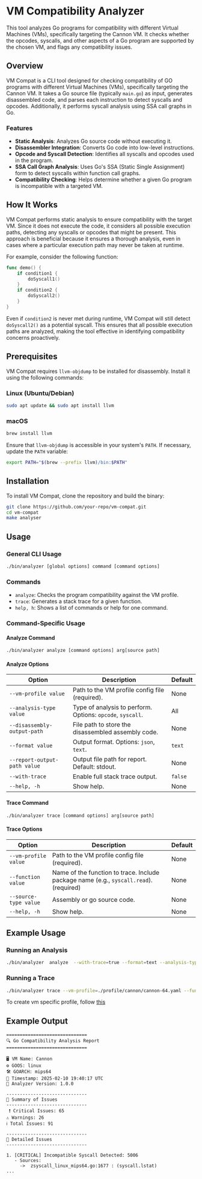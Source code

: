 # VM Compatibility Analyzer

This tool analyzes Go programs for compatibility with different Virtual Machines (VMs), 
specifically targeting the Cannon VM. It checks whether the opcodes, syscalls,
and other aspects of a Go program are supported by the chosen VM, and flags any compatibility issues.

## Overview

VM Compat is a CLI tool designed for checking compatibility of GO programs with different Virtual Machines (VMs),
specifically targeting the Cannon VM.
It takes a Go source file (typically `main.go`) as input, 
generates disassembled code, and parses each instruction to detect syscalls and opcodes. 
Additionally, it performs syscall analysis using SSA call graphs in Go.

### Features

- **Static Analysis**: Analyzes Go source code without executing it.
- **Disassembler Integration**: Converts Go code into low-level instructions.
- **Opcode and Syscall Detection**: Identifies all syscalls and opcodes used in the program.
- **SSA Call Graph Analysis**: Uses Go's SSA (Static Single Assignment) form to detect syscalls within function call graphs.
- **Compatibility Checking**: Helps determine whether a given Go program is incompatible with a targeted VM.

## How It Works

VM Compat performs static analysis to ensure compatibility with the target VM. Since it does not execute the code, 
it considers all possible execution paths, detecting any syscalls or
opcodes that might be present. This approach is beneficial because it ensures a
thorough analysis, even in cases where a particular execution path may never be taken at runtime.

For example, consider the following function:

```go
func demo() {
    if condition1 {
        doSyscall1()
    }
    if condition2 {
        doSyscall2()
    }
}
```

Even if `condition2` is never met during runtime, VM Compat will still detect `doSyscall2()` as a potential syscall. 
This ensures that all possible execution paths are analyzed,
making the tool effective in identifying compatibility concerns proactively.

## Prerequisites

VM Compat requires `llvm-objdump` to be installed for disassembly. Install it using the following commands:

### Linux (Ubuntu/Debian)
```sh
sudo apt update && sudo apt install llvm
```

### macOS
```sh
brew install llvm
```

Ensure that `llvm-objdump` is accessible in your system's `PATH`. If necessary, update the `PATH` variable:

```sh
export PATH="$(brew --prefix llvm)/bin:$PATH"
```

## Installation

To install VM Compat, clone the repository and build the binary:

```sh
git clone https://github.com/your-repo/vm-compat.git
cd vm-compat
make analyser
```

## Usage

### General CLI Usage

```sh
./bin/analyzer [global options] command [command options]
```

### Commands

- `analyze`: Checks the program compatibility against the VM profile.
- `trace`: Generates a stack trace for a given function.
- `help, h`: Shows a list of commands or help for one command.

### Command-Specific Usage

#### Analyze Command

```sh
./bin/analyzer analyze [command options] arg[source path]
```

#### Analyze Options

| Option                          | Description                                                        | Default |
|---------------------------------|--------------------------------------------------------------------|---------|
| `--vm-profile value`            | Path to the VM profile config file (required).                    | None    |
| `--analysis-type value`         | Type of analysis to perform. Options: `opcode`, `syscall`.        | All     |
| `--disassembly-output-path`     | File path to store the disassembled assembly code.                | None    |
| `--format value`                | Output format. Options: `json`, `text`.                           | `text`  |
| `--report-output-path value`    | Output file path for report. Default: stdout.                     | None    |
| `--with-trace`                  | Enable full stack trace output.                                   | `false` |
| `--help, -h`                    | Show help.                                                        | None    |

#### Trace Command

```sh
./bin/analyzer trace [command options] arg[source path]
```

#### Trace Options

| Option                | Description                                                                            | Default |
|-----------------------|----------------------------------------------------------------------------------------|---------|
| `--vm-profile value`  | Path to the VM profile config file (required).                                         | None    |
| `--function value`    | Name of the function to trace. Include package name (e.g., `syscall.read`). (required) | None    |
| `--source-type value` | Assembly or go source code.                                                            | None    |
| `--help, -h`          | Show help.                                                                             | None    |

## Example Usage

### Running an Analysis

```sh
./bin/analyzer  analyze  --with-trace=true --format=text --analysis-type=syscall --disassembly-output-path=sample.asm --vm-profile ./profile/cannon/cannon-64.yaml ./examples/sample.go

```

### Running a Trace

```sh
./bin/analyzer trace --vm-profile=./profile/cannon/cannon-64.yaml --function=syscall.read sample.asm

````

To create vm specific profile, follow [this](./profile/readme.md)

## Example Output

```
==============================
🔍 Go Compatibility Analysis Report
==============================

🖥 VM Name: Cannon
⚙️ GOOS: linux
🛠 GOARCH: mips64
📅 Timestamp: 2025-02-10 19:40:17 UTC
🔢 Analyzer Version: 1.0.0

------------------------------
🚨 Summary of Issues
------------------------------
 ❗ Critical Issues: 65
⚠️ Warnings: 26
ℹ️ Total Issues: 91

------------------------------
📌 Detailed Issues
------------------------------

1. [CRITICAL] Incompatible Syscall Detected: 5006
   - Sources:
     ->  zsyscall_linux_mips64.go:1677 : (syscall.lstat)
...
```
